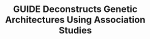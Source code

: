 ---
layout: paper
categories: papers
id: guide-genetic-architectures
title: "GUIDE Deconstructs Genetic Architectures Using Association Studies"
authors:
- D. Lazarev
- G. Chau
- A. Bloemendal
- C. Churchhouse
- B. Neale
venue: "World Congress of Psychiatric Genetics"
venue-shorthand: WCPG
location: Singapore
year: 2024
# pdf: https://gnchau.github.io/wcpg_2024/
# poster: https://gnchau.github.io/wcpg_2024/
type: poster
# figure: /images/papers/24-guide-wcpg.png
# doi: 
# highlight:
selected: false
featured: false
# feature-order: 
# feature-title: 
# feature-description: 
# image: /images/papers/24-guide-wcpg.png
coming-soon: false
---